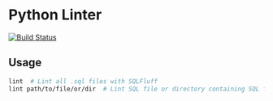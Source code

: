 # Python Linter

[![Build Status](https://ci.isaev.tech/api/badges/IsaevTech/sqlint/status.svg)](https://ci.isaev.tech/IsaevTech/pylint)

## Usage

```bash
lint  # Lint all .sql files with SQLFluff
lint path/to/file/or/dir  # Lint SQL file or directory containing SQL files with SQLFluff 
```
